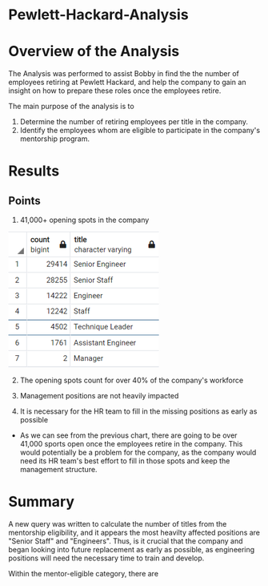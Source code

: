 # Pewlett-Hackard-Analysis

# Overview of the Analysis
The Analysis was performed to assist Bobby in find the the number of employees retiring at Pewlett Hackard, and help the company to gain an insight on how to prepare these roles once the employees retire. 

The main purpose of the analysis is to
  1. Determine the number of retiring employees per title in the company.
  2. Identify the employees whom are eligible to participate in the company's mentorship program.

# Results

## Points
1. 41,000+ opening spots in the company

![unique_title](unique_title.PNG)

2. The opening spots count for over 40% of the company's workforce

3. Management positions are not heavily impacted 

4. It is necessary for the HR team to fill in the missing positions as early as possible

- As we can see from the previous chart, there are going to be over 41,000 sports open once the employees retire in the company. This would potentially be a problem for the company, as the company would need its    HR team's best effort to fill in those spots and keep the management structure.  

# Summary
A new query was written to calculate the number of titles from the mentorship eligibility, and it appears the most heavilty affected positions are "Senior Staff" and "Engineers". Thus, is it crucial that the company and began looking into future replacement as early as possible, as engineering positions will need the necessary time to train and develop. 

Within the mentor-eligible category, there are 




